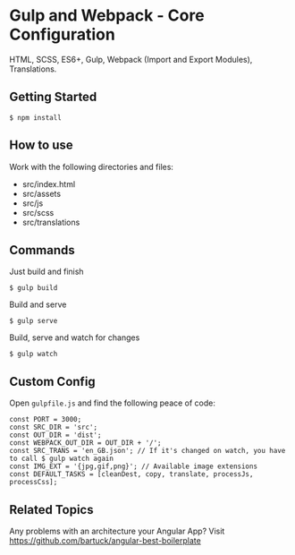 # Gulp and Webpack - Core Configuration
HTML, SCSS, ES6+, Gulp, Webpack (Import and Export Modules), Translations.

## Getting Started
`$ npm install`

## How to use
Work with the following directories and files:
- src/index.html
- src/assets
- src/js
- src/scss
- src/translations

## Commands
Just build and finish

`$ gulp build`

Build and serve

`$ gulp serve`

Build, serve and watch for changes

`$ gulp watch`

## Custom Config
Open `gulpfile.js` and find the following peace of code:
```
const PORT = 3000;
const SRC_DIR = 'src';
const OUT_DIR = 'dist';
const WEBPACK_OUT_DIR = OUT_DIR + '/';
const SRC_TRANS = 'en_GB.json'; // If it's changed on watch, you have to call $ gulp watch again
const IMG_EXT = '{jpg,gif,png}'; // Available image extensions
const DEFAULT_TASKS = [cleanDest, copy, translate, processJs, processCss];
 ```

## Related Topics
Any problems with an architecture your Angular App? Visit https://github.com/bartuck/angular-best-boilerplate
